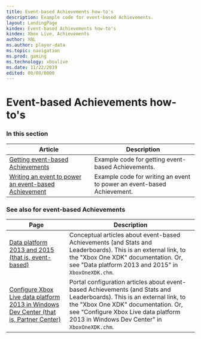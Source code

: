 ```yaml
---
title: Event-based Achievements how-to's
description: Example code for event-based Achievements.
layout: LandingPage
kindex: Event-based Achievements how-to's
kindex: Xbox Live, Achievements
author: XBL
ms.author: player-data
ms.topic: navigation
ms.prod: gaming
ms.technology: xboxlive
ms.date: 11/22/2019
edited: 00/00/0000
---
```


# Event-based Achievements how-to's


### In this section

| Article | Description |
|---------|-------------|
| [Getting event-based Achievements](live-getting-event-based-achievements.md) | Example code for getting event-based Achievements. |
| [Writing an event to power an event-based Achievement](live-writing-event-based-achievement.md) | Example code for writing an event to power an event-based Achievement. |


### See also for event-based Achievements

| Page | Description |
|---------|-------------|
| [Data platform 2013 and 2015 (that is, event-based)](https://developer.microsoft.com/games/xbox/docs/xdk/data-platform-2013-2015) | Conceptual articles about event-based Achievements (and Stats and Leaderboards). This is an external link, to the "Xbox One XDK" documentation.  Or, see "Data platform 2013 and 2015" in `XboxOneXDK.chm`. |
| [Configure Xbox Live data platform 2013 in Windows Dev Center (that is, Partner Center)](https://developer.microsoft.com/games/xbox/docs/xdk/dev-center-configure-data-platform-2013) | Portal configuration articles about event-based Achievements (and Stats and Leaderboards). This is an external link, to the "Xbox One XDK" documentation. Or, see "Configure Xbox Live data platform 2013 in Windows Dev Center" in `XboxOneXDK.chm`. |

